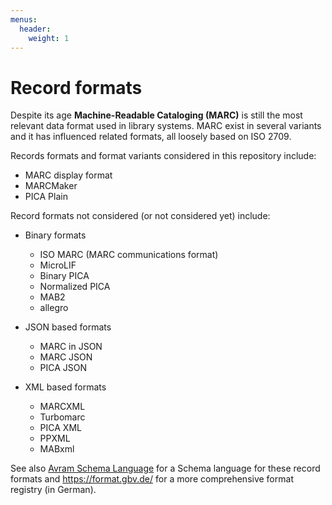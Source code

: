 ```yaml
---
menus:
  header:
    weight: 1
---
```


# Record formats

Despite its age **Machine-Readable Cataloging (MARC)** is still the most
relevant data format used in library systems. MARC exist in several variants
and it has influenced related formats, all loosely based on ISO 2709.

Records formats and format variants considered in this repository include:

* MARC display format
* MARCMaker
* PICA Plain

Record formats not considered (or not considered yet) include:

* Binary formats
  * ISO MARC (MARC communications format)
  * MicroLIF
  * Binary PICA
  * Normalized PICA
  * MAB2
  * allegro

* JSON based formats
  * MARC in JSON
  * MARC JSON
  * PICA JSON

* XML based formats
  * MARCXML
  * Turbomarc
  * PICA XML
  * PPXML
  * MABxml

See also [Avram Schema Language] for a Schema language for these record formats
and <https://format.gbv.de/> for a more comprehensive format registry (in
German).

[Avram Schema Language]: https://format.gbv.de/schema/avram/specification
